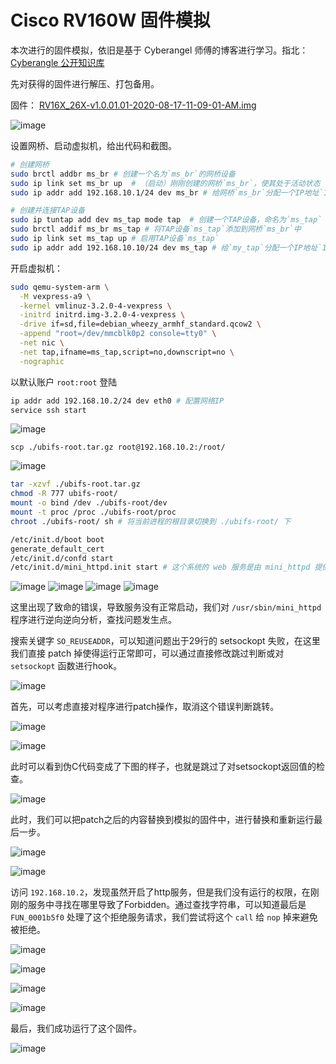 # Cisco RV160W 固件模拟

本次进行的固件模拟，依旧是基于 Cyberangel 师傅的博客进行学习。指北：[ Cyberangle 公开知识库 ](https://www.yuque.com/cyberangel/rg9gdm)

先对获得的固件进行解压、打包备用。

固件：
[RV16X_26X-v1.0.01.01-2020-08-17-11-09-01-AM.img](imgs/RV16X_26X-v1.0.01.01-2020-08-17-11-09-01-AM.img)

![image](.pictures/Cisco_RV160-1-1.png)

设置网桥、启动虚拟机，给出代码和截图。

```bash
# 创建网桥
sudo brctl addbr ms_br # 创建一个名为`ms_br`的网桥设备
sudo ip link set ms_br up  # （启动）刚刚创建的网桥`ms_br`，使其处于活动状态
sudo ip addr add 192.168.10.1/24 dev ms_br # 给网桥`ms_br`分配一个IP地址`192.168.10.1`

# 创建并连接TAP设备
sudo ip tuntap add dev ms_tap mode tap  # 创建一个TAP设备，命名为`ms_tap`
sudo brctl addif ms_br ms_tap # 将TAP设备`ms_tap`添加到网桥`ms_br`中
sudo ip link set ms_tap up # 启用TAP设备`ms_tap`
sudo ip addr add 192.168.10.10/24 dev ms_tap # 给`my_tap`分配一个IP地址`192.168.10.10`
```

开启虚拟机：

```bash
sudo qemu-system-arm \
  -M vexpress-a9 \
  -kernel vmlinuz-3.2.0-4-vexpress \
  -initrd initrd.img-3.2.0-4-vexpress \
  -drive if=sd,file=debian_wheezy_armhf_standard.qcow2 \
  -append "root=/dev/mmcblk0p2 console=tty0" \
  -net nic \
  -net tap,ifname=ms_tap,script=no,downscript=no \
  -nographic
```

以默认账户 `root:root` 登陆

```bash
ip addr add 192.168.10.2/24 dev eth0 # 配置网络IP
service ssh start
```

![image](.pictures/Cisco_RV160-1-2.png)

```bashe
scp ./ubifs-root.tar.gz root@192.168.10.2:/root/
```

![image](.pictures/Cisco_RV160-1-3.png)

```bash
tar -xzvf ./ubifs-root.tar.gz
chmod -R 777 ubifs-root/
mount -o bind /dev ./ubifs-root/dev
mount -t proc /proc ./ubifs-root/proc
chroot ./ubifs-root/ sh # 将当前进程的根目录切换到 ./ubifs-root/ 下

/etc/init.d/boot boot
generate_default_cert
/etc/init.d/confd start
/etc/init.d/mini_httpd.init start # 这个系统的 web 服务是由 mini_httpd 提供的
```

![image](.pictures/Cisco_RV160-1-4.png)
![image](.pictures/Cisco_RV160-1-5.png)
![image](.pictures/Cisco_RV160-1-6.png)
![image](.pictures/Cisco_RV160-1-7.png)

这里出现了致命的错误，导致服务没有正常启动，我们对 `/usr/sbin/mini_httpd` 程序进行逆向逆向分析，查找问题发生点。

搜索关键字 `SO_REUSEADDR`，可以知道问题出于29行的 setsockopt 失败，在这里我们直接 patch 掉使得运行正常即可，可以通过直接修改跳过判断或对 `setsockopt` 函数进行hook。

![image](.pictures/Cisco_RV160-1-8.png)

首先，可以考虑直接对程序进行patch操作，取消这个错误判断跳转。

![image](.pictures/Cisco_RV160-1-9.png)

![image](.pictures/Cisco_RV160-1-10.png)

此时可以看到伪C代码变成了下图的样子，也就是跳过了对setsockopt返回值的检查。

![image](.pictures/Cisco_RV160-1-11.png)

此时，我们可以把patch之后的内容替换到模拟的固件中，进行替换和重新运行最后一步。

![image](.pictures/Cisco_RV160-1-12.png)

![image](.pictures/Cisco_RV160-1-13.png)

访问 `192.168.10.2`，发现虽然开启了http服务，但是我们没有运行的权限，在刚刚的服务中寻找在哪里导致了Forbidden。通过查找字符串，可以知道最后是 `FUN_0001b5f0` 处理了这个拒绝服务请求，我们尝试将这个 `call` 给 `nop` 掉来避免被拒绝。

![image](.pictures/Cisco_RV160-1-14.png)

![image](.pictures/Cisco_RV160-1-15.png)

![image](.pictures/Cisco_RV160-1-16.png)

![image](.pictures/Cisco_RV160-1-17.png)

最后，我们成功运行了这个固件。

![image](.pictures/Cisco_RV160-1-18.png)

